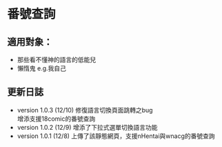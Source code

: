 # 番號查詢

## 適用對象：
* 那些看不懂神的語言的低能兒
* 懶惰鬼 e.g.我自己

## 更新日誌
* version 1.0.3 (12/10)
修復語言切換頁面跳轉之bug  
增添支援18comic的番號查詢  
* version 1.0.2 (12/9)
增添了下拉式選單切換語言功能  
* version 1.0.1 (12/8)
上傳了該靜態網頁，支援nHentai與wnacg的番號查詢  
